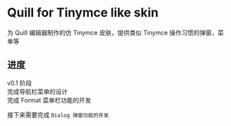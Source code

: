 # Quill for Tinymce like skin 
为 Quill 编辑器制作的仿 Tinymce 皮肤，提供类似 Tinymce 操作习惯的弹窗，菜单等

## 进度
v0.1 阶段  
完成导航栏菜单的设计  
完成 Format 菜单栏功能的开发

接下来需要完成 `Dialog 弹窗功能的开发`
